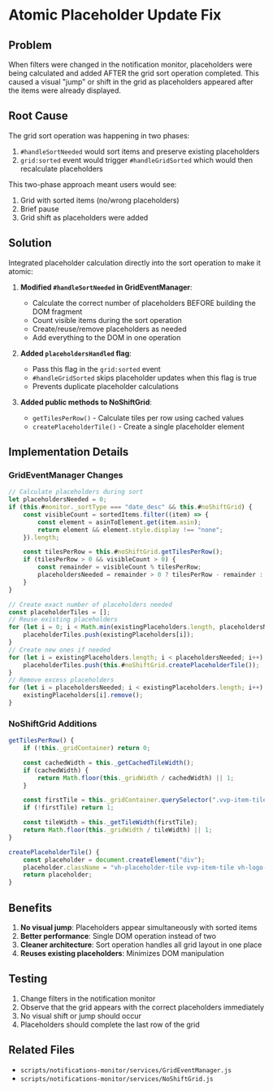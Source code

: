 # Atomic Placeholder Update Fix

## Problem

When filters were changed in the notification monitor, placeholders were being calculated and added AFTER the grid sort operation completed. This caused a visual "jump" or shift in the grid as placeholders appeared after the items were already displayed.

## Root Cause

The grid sort operation was happening in two phases:

1. `#handleSortNeeded` would sort items and preserve existing placeholders
2. `grid:sorted` event would trigger `#handleGridSorted` which would then recalculate placeholders

This two-phase approach meant users would see:

1. Grid with sorted items (no/wrong placeholders)
2. Brief pause
3. Grid shift as placeholders were added

## Solution

Integrated placeholder calculation directly into the sort operation to make it atomic:

1. **Modified `#handleSortNeeded` in GridEventManager**:
    - Calculate the correct number of placeholders BEFORE building the DOM fragment
    - Count visible items during the sort operation
    - Create/reuse/remove placeholders as needed
    - Add everything to the DOM in one operation

2. **Added `placeholdersHandled` flag**:
    - Pass this flag in the `grid:sorted` event
    - `#handleGridSorted` skips placeholder updates when this flag is true
    - Prevents duplicate placeholder calculations

3. **Added public methods to NoShiftGrid**:
    - `getTilesPerRow()` - Calculate tiles per row using cached values
    - `createPlaceholderTile()` - Create a single placeholder element

## Implementation Details

### GridEventManager Changes

```javascript
// Calculate placeholders during sort
let placeholdersNeeded = 0;
if (this.#monitor._sortType === "date_desc" && this.#noShiftGrid) {
	const visibleCount = sortedItems.filter((item) => {
		const element = asinToElement.get(item.asin);
		return element && element.style.display !== "none";
	}).length;

	const tilesPerRow = this.#noShiftGrid.getTilesPerRow();
	if (tilesPerRow > 0 && visibleCount > 0) {
		const remainder = visibleCount % tilesPerRow;
		placeholdersNeeded = remainder > 0 ? tilesPerRow - remainder : 0;
	}
}

// Create exact number of placeholders needed
const placeholderTiles = [];
// Reuse existing placeholders
for (let i = 0; i < Math.min(existingPlaceholders.length, placeholdersNeeded); i++) {
	placeholderTiles.push(existingPlaceholders[i]);
}
// Create new ones if needed
for (let i = existingPlaceholders.length; i < placeholdersNeeded; i++) {
	placeholderTiles.push(this.#noShiftGrid.createPlaceholderTile());
}
// Remove excess placeholders
for (let i = placeholdersNeeded; i < existingPlaceholders.length; i++) {
	existingPlaceholders[i].remove();
}
```

### NoShiftGrid Additions

```javascript
getTilesPerRow() {
    if (!this._gridContainer) return 0;

    const cachedWidth = this._getCachedTileWidth();
    if (cachedWidth) {
        return Math.floor(this._gridWidth / cachedWidth) || 1;
    }

    const firstTile = this._gridContainer.querySelector(".vvp-item-tile:not(.vh-placeholder-tile)");
    if (!firstTile) return 1;

    const tileWidth = this._getTileWidth(firstTile);
    return Math.floor(this._gridWidth / tileWidth) || 1;
}

createPlaceholderTile() {
    const placeholder = document.createElement("div");
    placeholder.className = "vh-placeholder-tile vvp-item-tile vh-logo-vh";
    return placeholder;
}
```

## Benefits

1. **No visual jump**: Placeholders appear simultaneously with sorted items
2. **Better performance**: Single DOM operation instead of two
3. **Cleaner architecture**: Sort operation handles all grid layout in one place
4. **Reuses existing placeholders**: Minimizes DOM manipulation

## Testing

1. Change filters in the notification monitor
2. Observe that the grid appears with the correct placeholders immediately
3. No visual shift or jump should occur
4. Placeholders should complete the last row of the grid

## Related Files

- `scripts/notifications-monitor/services/GridEventManager.js`
- `scripts/notifications-monitor/services/NoShiftGrid.js`
